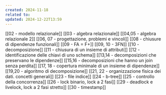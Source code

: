 ```yaml
---
created: 2024-11-18
related to: 
updated: 2024-12-22T13:59
---
```

[[02 - modello relazionale]]
[[03 - algebra relazionale]]
[[04,05 - algebra relazionale 2]]
[[06, 07 - progettazione, problemi e vincoli]]
[[08 - chiusure di dipendenze funzionali]]
[[09 - FA = F+]]
[[09, 10 - 3FN]]
[[10 - decomposizione]]
[[11 - chiusura di un insieme di attributi]]
[[12 - identificazione delle chiavi di uno schema]]
[[13,14 - decomposizioni che preservano le dipendenze]]
[[15,16 - decomposizioni che hanno un join senza perdita]]
[[17, 18 - copertura minimale di un insieme di dipendenze]]
[[19,20 - algoritmo di decomposizione]]
[[21, 22 - organizzazione fisica dei dati. concetti generali]]
[[23 - file indice]]
[[24 - b-tree]]
[[25 - controllo della concorrenza]]
[[26 - lock binario, lock a 2 fasi]]
[[29 - deadlock e livelock, lock a 2 fasi stretto]]
[[30 - timestamp]]